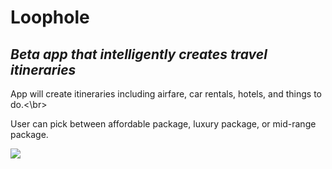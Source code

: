 # Loophole
## _Beta app that intelligently creates travel itineraries_
App will create itineraries including airfare, car rentals, hotels, and things to do.<\br>

User can pick between affordable package, luxury package, or mid-range package.

![](phonetest.gif)

